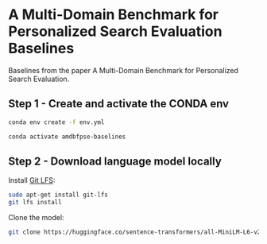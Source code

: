 # A Multi-Domain Benchmark for Personalized Search Evaluation Baselines
Baselines from the paper A Multi-Domain Benchmark for Personalized Search Evaluation.


## Step 1 - Create and activate the CONDA env
```sh
conda env create -f env.yml
```
```sh
conda activate amdbfpse-baselines
```

## Step 2 - Download language model locally
Install [Git LFS](https://git-lfs.github.com):
```sh
sudo apt-get install git-lfs
git lfs install
```

Clone the model:
```sh
git clone https://huggingface.co/sentence-transformers/all-MiniLM-L6-v2
```